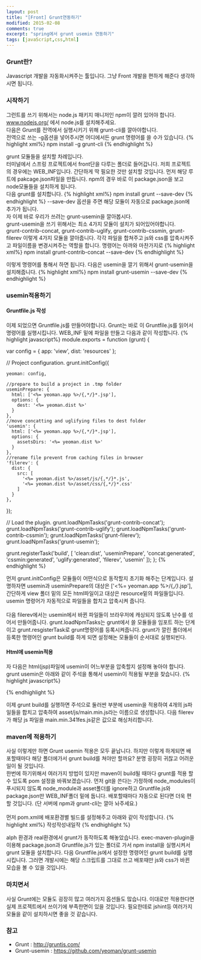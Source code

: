 ```yaml
---
layout: post
title: "[Front] Grunt연동하기"
modified: 2015-02-08
comments: true
excerpt: "spring에서 grunt usemin 연동하기"
tags: [javaScript,css,html]
---
```

### Grunt란?
Javascript 개발을 자동화시켜주는 툴입니다. 그냥 Front 개발을 편하게 해준다 생각하시면 됩니다.

### 시작하기 
그런트를 쓰기 위해서는 node.js 패키지 매니저인 npm이 깔려 있어야 합니다. <br />
www.nodejs.org/ 에서 node.js를 설치해주세요. <br />
다음은 Grunt를 전역에서 실행시키기 위해 grunt-cli를 깔아야합니다.<br />
전역으로 쓰는 -g옵션을 넣어주시면 어디에서든 grunt 명령어를 쓸 수가 있습니다.
{% highlight xml%}
npm install -g grunt-cli
{% endhighlight %}

grunt 모듈들을 설치할 차례입니다. <br /> 터미널에서 스프링 프로젝트에서 front단을 다루는 폴더로 들어갑니다.
저희 프로젝트의 경우에는 WEB_INF입니다. 간단하게 딱 필요한 것만 설치할 것입니다.
먼저 해당 루트에 pakcage.json파일을 만듭니다. 
npm의 경우 바로 이 package.json을 보고 node모듈들을 설치하게 됩니다.<br />
다음 grunt를 설치합니다. 
{% highlight xml%}
npm install grunt --save-dev
{% endhighlight %}
--save-dev 옵션을 주면 해당 모듈이 자동으로 package.json에 추가가 됩니다.<br />
자 이제 바로 우리가 쓰려는 grunt-usemin을 깔아봅시다. <br />
grunt-usemin을 쓰기 위해서는 최소 4가지 모듈이 설치가 되어있어야합니다.<br />
grunt-contrib-concat, grunt-contrib-uglify, grunt-contrib-cssmin, grunt-filerev
이렇게 4가지 모듈을 깔아줍니다. 
각각 파일을 합쳐주고 js와 css를 압축시켜주고 파일이름을 변경시켜주는 역할을 합니다.
명령어는 아까와 마찬가지로
{% highlight xml%}
npm install grunt-contrib-concat --save-dev
{% endhighlight %}

이렇게 명령어를 통해서 하면 됩니다. 다음은 usemin을 깔기 위해서 grunt-usemin을 설치해줍니다.
{% highlight xml%}
npm install grunt-usemin --save-dev
{% endhighlight %}

### usemin적용하기

#### Gruntfile.js 작성 
이제 되었으면 Gruntfile.js를 만들어야합니다.
Grunt는 바로 이 Gruntfile.js를 읽어서 명령어를 실행시킵니다.
WEB_INF 밑에 파일을 만들고 다음과 같이 작성합니다.
{% highlight javascript%}
module.exports = function (grunt) {

  var config = {
    app: 'view',
    dist: 'resources'
  };

  // Project configuration.
  grunt.initConfig({

    yeoman: config,

    //prepare to build a project in .tmp folder
    useminPrepare: {
      html: ['<%= yeoman.app %>/{,*/}*.jsp'],
      options: {
        dest: '<%= yeoman.dist %>'
      }
    },
    //move concatting and uglifying files to dest folder
    'usemin': {
      html: ['<%= yeoman.app %>/{,*/}*.jsp'],
      options: {
        assetsDirs: '<%= yeoman.dist %>'
      }
    },
    //rename file prevent from caching files in browser
    'filerev': {
      dist: {
        src: [
          '<%= yeoman.dist %>/asset/js/{,*/}*.js',
          '<%= yeoman.dist %>/asset/css/{,*/}*.css'
        ]
      }
    },
  });

  // Load the plugin.
  grunt.loadNpmTasks('grunt-contrib-concat');
  grunt.loadNpmTasks('grunt-contrib-uglify');
  grunt.loadNpmTasks('grunt-contrib-cssmin');
  grunt.loadNpmTasks('grunt-filerev');
  grunt.loadNpmTasks('grunt-usemin');

  grunt.registerTask('build', [
    'clean:dist',
    'useminPrepare',
    'concat:generated',
    'cssmin:generated',
    'uglify:generated',
    'filerev',
    'usemin'
  ]);
};
 {% endhighlight %}


먼저 grunt.initConfig은 모듈들이 어떤식으로 동작할지 초기화 해주는 단계입니다. 설명하자면 
usemin과 useminPrepare의 대상은 ['<%= yeoman.app %>/{,*/}*.jsp'], 
간단하게 view 폴더 밑의 모든 html파일이고 대상은 resource밑의 파일들입니다. usemin 명령어가 자동적으로 파일들을 합치고 압축시켜 줍니다. <br/><br/>
다음 filerev에서는 usemin에서 바뀐 파일들이 브라우저에 캐싱되지 않도록 난수를 섞어서 만들어줍니다.
grunt.loadNpmTasks는 grunt에서 쓸 모듈들을 임포트 하는 단계이고 grunt.resgisterTask로 grunt명령어를 등록시켜줍니다.
grunt가 깔린 폴더에서 등록한 명령어인 grunt build를 하게 되면 설정해논 모듈들이 순서대로 실행되빈다. 

#### Html에 usemin적용 
자 다음은 html(jsp)파일에 usemin이 어느부분을 압축할지 설정해 놓아야 합니다.
grunt usemin은 아래와 같이 주석을 통해서 usemin이 적용될 부분을 찾습니다.
{% highlight javascript%}
<!-- build:js(.) /asset/js/main.min.js -->
<script src="/resources/js/component/a.js"></script>
<script src="/resources/js/component/b.js"></script>
<script src="/resources/js/component/c.js"></script>
<script src="/resources/js/ui/d.js"></script>
<!-- endbuild -->
{% endhighlight %}

이제 grunt build를 실행하면 
주석으로 둘러싼 부분에 usemin을 적용하여 4개의 js파일들을 합치고 압축하여
asset/js/main.min.js라는 이름으로 생성합니다. 
다음 filerev가 해당 js 파일을 main.min.341fes.js같은 값으로 해싱처리합니다.


### maven에 적용하기 

사실 이렇게만 하면 Grunt usemin 적용은 모두 끝납니다. 하지만 이렇게 하게되면 배포할때마다 해당 폴더에가서 grunt build를 쳐야만 할까요? 분명 굉장히 귀찮고 어려운 일이 될 것입니다. <br/>
한번에 하기위해서 여러가지 방법이 있지만 maven이 build될 때마다 grunt를 적용 할 수 있도록 pom 설정을 바꿔보겠습니다.
먼저 git을 쓴다는 가정하에 node_modules이 푸시되지 않도록 node_module과 asset폴더를 ignore하고
Gruntfile.js와 package.json만 WEB_INF폴더 밑에 둡니다. 
배포할때마다 자동으로 된다면 더욱 편할 것입니다.
(단 서버에 npm과 grunt-cli는 깔아 놔주세요.)
<br /><br />
먼저 pom.xml에 배포환경별 빌드를 설정해주고 아래와 같이 작성합니다.
{% highlight xml%}
작성작성내일작
{% endhighlight %}


alph 환경과 real환경에서 grunt가 동작하도록 해놓았습니다.
exec-maven-plugin을 이용해 package.json과 Gruntfile.js가 있는 폴더로 가서 npm install을 실행시켜서 grunt 모듈을 설치합니다. 
다음 Gruntfile.js에서 설정한 명령어인 grunt build를 실행시킵니다.
그러면 개발시에는 해당 스크립트를 그대로 쓰고 배포때만 js와 css가 바뀐 모습을 볼 수 있을 것입니다. 

### 마치면서
사실 Grunt에는 모듈도 굉장히 많고 여러가지 옵션들도 많습니다. 이대로만 적용한다면 실제 프로젝트에서 쓰이기에 부족한면이 있을 것입니다.
필요한데로 jshint등 여러가지 모듈을 같이 설치하시면 좋을 것 같습니다. 

### 참고 
* Grunt : http://gruntjs.com/
* Grunt-usemin : https://github.com/yeoman/grunt-usemin
 



